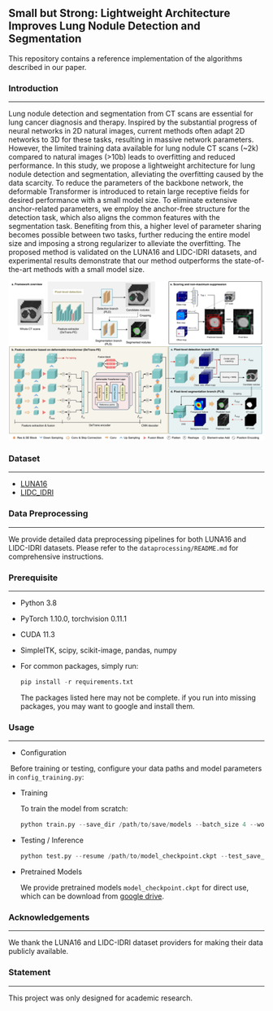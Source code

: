 ## Small but Strong: Lightweight Architecture Improves Lung Nodule Detection and Segmentation

This repository contains a reference implementation of the algorithms described in our paper.

### Introduction

---

Lung nodule detection and segmentation from CT scans are essential for lung cancer diagnosis and therapy. Inspired by the substantial progress of neural networks in 2D natural images, current methods often adapt 2D networks to 3D for these tasks, resulting in massive network parameters. However, the limited training data available for lung nodule CT scans (~2k) compared to natural images (>10b) leads to overfitting and reduced performance. In this study, we propose a lightweight architecture for lung nodule detection and segmentation, alleviating the overfitting caused by the data scarcity. To reduce the parameters of the backbone network, the deformable Transformer is introduced to retain large receptive fields for desired performance with a small model size. To eliminate extensive anchor-related parameters, we employ the anchor-free structure for the detection task, which also aligns the common features with the segmentation task. Benefiting from this, a higher level of parameter sharing becomes possible between two tasks, further reducing the entire model size and imposing a strong regularizer to alleviate the overfitting. The proposed method is validated on the LUNA16 and LIDC-IDRI datasets, and experimental results demonstrate that our method outperforms the state-of-the-art methods with a small model size.



![](./Framework.jpg)



### Dataset

---

- [LUNA16](https://luna16.grand-challenge.org/)
- [LIDC_IDRI](https://www.cancerimagingarchive.net/nbia-search/?CollectionCriteria=LIDC-IDRI)

### Data Preprocessing

---

We provide detailed data preprocessing pipelines for both LUNA16 and LIDC-IDRI datasets. Please refer to the `dataprocessing/README.md` for comprehensive instructions.

### Prerequisite

---

- Python 3.8

- PyTorch 1.10.0, torchvision 0.11.1

- CUDA 11.3

- SimpleITK, scipy, scikit-image, pandas, numpy

- For common packages, simply run:

  ```python
  pip install -r requirements.txt
  ```

  The packages listed here may not be complete. if you run into missing packages, you may want to google and install them.

### Usage

---

- Configuration

​	Before training or testing, configure your data paths and model parameters in `config_training.py`:

- Training

  To train the model from scratch:	

  ```python
  python train.py --save_dir /path/to/save/models --batch_size 4 --workers 8
  ```

- Testing / Inference

  ```python
  python test.py --resume /path/to/model_checkpoint.ckpt --test_save_dir /path/to/save/results --batch_size 1
  ```

- Pretrained Models

  We provide pretrained models `model_checkpoint.ckpt` for direct use, which can be download from [google drive](https://drive.google.com/file/d/1XoeFYGGuUqNFil-R0rPT3H0F25y3Aj2J/view?usp=drive_link).

  

### Acknowledgements

---

We thank the LUNA16 and LIDC-IDRI dataset providers for making their data publicly available.

### Statement

---

This project was only designed for academic research.
